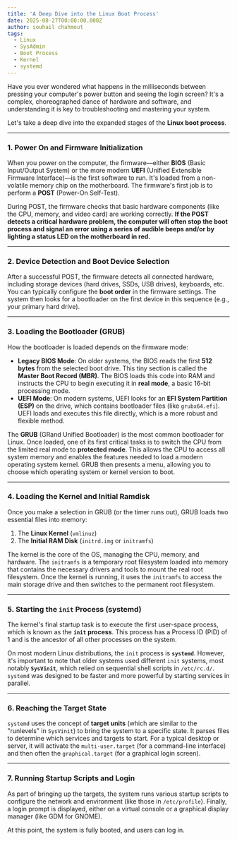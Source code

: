 ```yaml
---
title: 'A Deep Dive into the Linux Boot Process'
date: 2025-08-27T00:00:00.000Z
author: souhail chahmout
tags:
  - Linux
  - SysAdmin
  - Boot Process
  - Kernel
  - systemd
---
```


Have you ever wondered what happens in the milliseconds between pressing your computer's power button and seeing the login screen? It's a complex, choreographed dance of hardware and software, and understanding it is key to troubleshooting and mastering your system.

Let's take a deep dive into the expanded stages of the **Linux boot process**.

---

### **1. Power On and Firmware Initialization**

When you power on the computer, the firmware—either **BIOS** (Basic Input/Output System) or the more modern **UEFI** (Unified Extensible Firmware Interface)—is the first software to run. It's loaded from a non-volatile memory chip on the motherboard. The firmware's first job is to perform a **POST** (Power-On Self-Test).

During POST, the firmware checks that basic hardware components (like the CPU, memory, and video card) are working correctly. **If the POST detects a critical hardware problem, the computer will often stop the boot process and signal an error using a series of audible beeps and/or by lighting a status LED on the motherboard in red.**

---

### **2. Device Detection and Boot Device Selection**

After a successful POST, the firmware detects all connected hardware, including storage devices (hard drives, SSDs, USB drives), keyboards, etc. You can typically configure the **boot order** in the firmware settings. The system then looks for a bootloader on the first device in this sequence (e.g., your primary hard drive).

---

### **3. Loading the Bootloader (GRUB)**

How the bootloader is loaded depends on the firmware mode:

* **Legacy BIOS Mode**: On older systems, the BIOS reads the first **512 bytes** from the selected boot drive. This tiny section is called the **Master Boot Record (MBR)**. The BIOS loads this code into RAM and instructs the CPU to begin executing it in **real mode**, a basic 16-bit processing mode.
* **UEFI Mode**: On modern systems, UEFI looks for an **EFI System Partition (ESP)** on the drive, which contains bootloader files (like `grubx64.efi`). UEFI loads and executes this file directly, which is a more robust and flexible method.

The **GRUB** (GRand Unified Bootloader) is the most common bootloader for Linux. Once loaded, one of its first critical tasks is to switch the CPU from the limited real mode to **protected mode**. This allows the CPU to access all system memory and enables the features needed to load a modern operating system kernel. GRUB then presents a menu, allowing you to choose which operating system or kernel version to boot.

---

### **4. Loading the Kernel and Initial Ramdisk**

Once you make a selection in GRUB (or the timer runs out), GRUB loads two essential files into memory:

1.  The **Linux Kernel** (`vmlinuz`)
2.  The **Initial RAM Disk** (`initrd.img` or `initramfs`)

The kernel is the core of the OS, managing the CPU, memory, and hardware. The `initramfs` is a temporary root filesystem loaded into memory that contains the necessary drivers and tools to mount the real root filesystem. Once the kernel is running, it uses the `initramfs` to access the main storage drive and then switches to the permanent root filesystem.

---

### **5. Starting the `init` Process (systemd)**

The kernel's final startup task is to execute the first user-space process, which is known as the **`init` process**. This process has a Process ID (PID) of 1 and is the ancestor of all other processes on the system.

On most modern Linux distributions, the `init` process is **`systemd`**. However, it's important to note that older systems used different `init` systems, most notably **`SysVinit`**, which relied on sequential shell scripts in `/etc/rc.d/`. `systemd` was designed to be faster and more powerful by starting services in parallel.

---

### **6. Reaching the Target State**

`systemd` uses the concept of **target units** (which are similar to the "runlevels" in `SysVinit`) to bring the system to a specific state. It parses files to determine which services and targets to start. For a typical desktop or server, it will activate the `multi-user.target` (for a command-line interface) and then often the `graphical.target` (for a graphical login screen).

---

### **7. Running Startup Scripts and Login**

As part of bringing up the targets, the system runs various startup scripts to configure the network and environment (like those in `/etc/profile`). Finally, a login prompt is displayed, either on a virtual console or a graphical display manager (like GDM for GNOME).

At this point, the system is fully booted, and users can log in.
